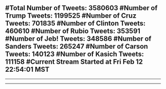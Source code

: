 #Total Number of Tweets: 3580603 
#Number of Trump Tweets: 1199525
#Number of Cruz Tweets: 701835
#Number of Clinton Tweets: 460610
#Number of Rubio Tweets: 353591
#Number of Jeb! Tweets: 348586
#Number of Sanders Tweets: 265247
#Number of Carson Tweets: 140123
#Number of Kasich Tweets: 111158
#Current Stream Started at Fri Feb 12 22:54:01 MST
---
---
---
